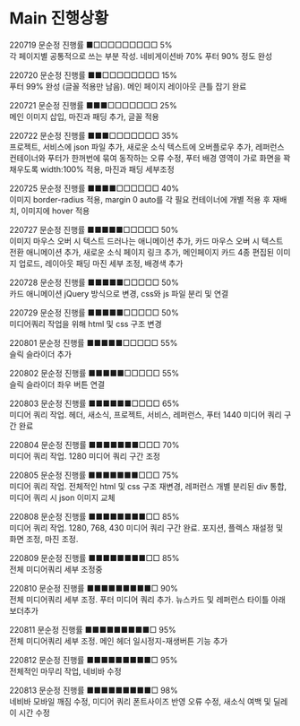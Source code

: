 # Main 진행상황

220719 문순정 진행률 ■□□□□□□□□□ 5%<br>
각 페이지별 공통적으로 쓰는 부분 작성. 네비게이션바 70% 푸터 90% 정도 완성

220720 문순정 진행률 ■■□□□□□□□□ 15%<br>
푸터 99% 완성 (글꼴 적용만 남음). 메인 페이지 레이아웃 큰틀 잡기 완료

220721 문순정 진행률 ■■■□□□□□□□ 25%<br>
메인 이미지 삽입, 마진과 패딩 추가, 글꼴 적용

220722 문순정 진행률 ■■■□□□□□□□ 35%<br>
프로젝트, 서비스에 json 파일 추가, 새로운 소식 텍스트에 오버플로우 추가, 레퍼런스 컨테이너와 푸터가 한꺼번에 묶여 동작하는 오류 수정, 푸터 배경 영역이 가로 화면을 꽉채우도록 width:100% 적용, 마진과 패딩 세부조정

220725 문순정 진행률 ■■■■□□□□□□ 40%<br>
이미지 border-radius 적용, margin 0 auto를 각 필요 컨테이너에 개별 적용 후 재배치, 이미지에 hover 적용

220727 문순정 진행률 ■■■■■□□□□□ 50%<br>
이미지 마우스 오버 시 텍스트 드러나는 애니메이션 추가, 카드 마우스 오버 시 텍스트 전환 애니메이션 추가, 새로운 소식 페이지 링크 추가, 메인페이지 카드 4종 편집된 이미지 업로드, 레이아웃 패딩 마진 세부 조정, 배경색 추가

220728 문순정 진행률 ■■■■■□□□□□ 50%<br>
카드 애니메이션 jQuery 방식으로 변경, css와 js 파일 분리 및 연결

220729 문순정 진행률 ■■■■■□□□□□ 50%<br>
미디어쿼리 작업을 위해 html 및 css 구조 변경

220801 문순정 진행률 ■■■■■□□□□□ 55%<br>
슬릭 슬라이더 추가

220802 문순정 진행률 ■■■■■□□□□□ 55%<br>
슬릭 슬라이더 좌우 버튼 연결

220803 문순정 진행률 ■■■■■■□□□□ 65%<br>
미디어 쿼리 작업. 헤더, 새소식, 프로젝트, 서비스, 레퍼런스, 푸터 1440 미디어 쿼리 구간 완료

220804 문순정 진행률 ■■■■■■■□□□ 70%<br>
미디어 쿼리 작업. 1280 미디어 쿼리 구간 조정

220805 문순정 진행률 ■■■■■■■□□□ 75%<br>
미디어 쿼리 작업. 전체적인 html 및 css 구조 재변경, 레퍼런스 개별 분리된 div 통합, 미디어 쿼리 시 json 이미지 교체

220808 문순정 진행률 ■■■■■■■■□□ 85%<br>
미디어 쿼리 작업. 1280, 768, 430 미디어 쿼리 구간 완료. 포지션, 플렉스 재설정 및 화면 조정, 마진 조정.

220809 문순정 진행률 ■■■■■■■■□□ 85%<br>
전체 미디어쿼리 세부 조정중

220810 문순정 진행률 ■■■■■■■■■□ 90%<br>
전체 미디어쿼리 세부 조정. 푸터 미디어 쿼리 추가. 뉴스카드 및 레퍼런스 타이틀 아래 보더추가

220811 문순정 진행률 ■■■■■■■■■□ 95%<br>
전체 미디어쿼리 세부 조정. 메인 헤더 일시정지-재생버튼 기능 추가

220812 문순정 진행률 ■■■■■■■■■□ 95%<br>
전체적인 마무리 작업, 네비바 수정

220813 문순정 진행률 ■■■■■■■■■□ 98%<br>
네비바 모바일 깨짐 수정, 미디어 쿼리 폰트사이즈 반영 오류 수정, 새소식 여백 및 딜레이 시간 수정
